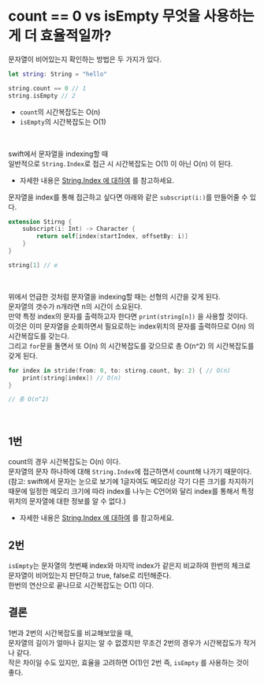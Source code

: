 # count == 0 vs isEmpty 무엇을 사용하는게 더 효율적일까?

문자열이 비어있는지 확인하는 방법은 두 가지가 있다.
```swift
let string: String = "hello"

string.count == 0 // 1
string.isEmpty // 2
```

- `count`의 시간복잡도는 O(n)  
- `isEmpty`의 시간복잡도는 O(1)

</br>

swift에서 문자열을 indexing할 때  
일반적으로 `String.Index`로 접근 시 시간복잡도는 O(1) 이 아닌 O(n) 이 된다.  
- 자세한 내용은 [String.Index 에 대하여](https://github.com/keenkim1202/KEENs_TIL/blob/main/Swift/about_string.md) 를 참고하세요.

문자열을 index를 통해 접근하고 싶다면 아래와 같은 `subscript(i:)`를 만들어줄 수 있다.
```swift
extension Stirng {
    subscript(i: Int) -> Character {
        return self[index(startIndex, offsetBy: i)]
    }
}

string[1] // e
```

</br>

위에서 언급한 것처럼 문자열을 indexing할 때는 선형의 시간을 갖게 된다.  
문자열의 갯수가 n개라면 n의 시간이 소요된다.  
만약 특정 index의 문자를 출력하고자 한다면 `print(string[n])` 을 사용할 것이다.  
이것은 이미 문자열을 순회하면서 필요로하는 index위치의 문자를 출력하므로 O(n) 의 시간복잡도를 갖는다.  
그리고 `for`문을 돌면서 또 O(n) 의 시간복잡도를 갖으므로 총 O(n^2) 의 시간복잡도를 갖게 된다.  
```swift
for index in stride(from: 0, to: stirng.count, by: 2) { // O(n)
    print(string[index]) // O(n)
}

// 총 O(n^2)
```

</br>

## 1번
count의 경우 시간복잡도는 O(n) 이다.  
문자열의 문자 하나하에 대해 `String.Index`에 접근하면서 count해 나가기 때문이다.  
(참고: swift에서 문자는 눈으로 보기에 1글자여도 메모리상 각기 다른 크기를 차지하기 때문에 일정한 메모리 크기에 따라 index를 나누는 C언어와 달리 index를 통해서 특정 위치의 문자열에 대한 정보를 알 수 없다.)
- 자세한 내용은 [String.Index 에 대하여](https://github.com/keenkim1202/KEENs_TIL/blob/main/Swift/about_string.md) 를 참고하세요.

## 2번
`isEmpty`는 문자열의 첫번째 index와 마지막 index가 같은지 비교하여 한번의 체크로 문자열이 비어있는지 판단하고 true, false로 리턴해준다.  
한번의 연산으로 끝나므로 시간복잡도는 O(1) 이다.

## 결론
1번과 2번의 시간복잡도를 비교해보았을 때,   
문자열의 길이가 얼마나 길지는 알 수 없겠지만 무조건 2번의 경우가 시간복잡도가 작거나 같다.  
작은 차이일 수도 있지만, 효율을 고려하면 O(1)인 2번 즉, `isEmpty` 를 사용하는 것이 좋다.</br>